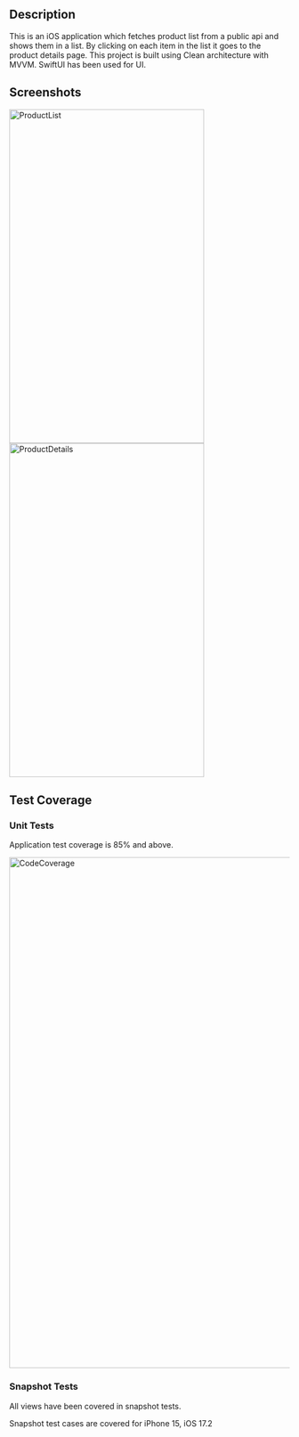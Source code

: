 ## Description

This is an iOS application which fetches product list from a public api and shows them in a list. By clicking on each item in the list it goes to the product details page.
This project is built using Clean architecture with MVVM. SwiftUI has been used for UI.

## Screenshots

<img width="350" height="600" alt="ProductList" src="https://github.com/sajib-ghoshInnofied/Product_Clean_Architecture/assets/15829311/2a342d80-e271-42a6-8e99-c4d1d8849915">

<img width="350" height="600" alt="ProductDetails" src="https://github.com/sajib-ghoshInnofied/Product_Clean_Architecture/assets/15829311/3b71fd40-9f40-43ae-95d7-f9be2960be6d">

## Test Coverage

### Unit Tests
Application test coverage is 85% and above.

<img width="918" alt="CodeCoverage" src="https://github.com/sajib-ghoshInnofied/Product_Clean_Architecture/assets/15829311/5d9ee1c1-1a5d-48af-9f54-21ff0c7df3df">


### Snapshot Tests
All views have been covered in snapshot tests.

Snapshot test cases are covered for iPhone 15, iOS 17.2
